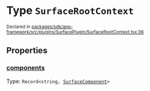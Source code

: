 # Type `SurfaceRootContext`
<sub>Declared in [packages/sdk/app-framework/src/plugins/SurfacePlugin/SurfaceRootContext.tsx:36](https://github.com/dxos/dxos/blob/bdc1200dc/packages/sdk/app-framework/src/plugins/SurfacePlugin/SurfaceRootContext.tsx#L36)</sub>




## Properties
### [components](https://github.com/dxos/dxos/blob/bdc1200dc/packages/sdk/app-framework/src/plugins/SurfacePlugin/SurfaceRootContext.tsx#L37)
Type: <code>Record&lt;string, [SurfaceComponent](/api/@dxos/app-framework/types/SurfaceComponent)&gt;</code>





